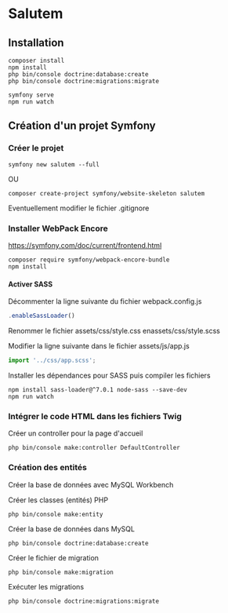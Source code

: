 # Salutem

## Installation

```shell
composer install
npm install
php bin/console doctrine:database:create
php bin/console doctrine:migrations:migrate
```

```shell
symfony serve
npm run watch
```

## Création d'un projet Symfony

### Créer le projet

```shell
symfony new salutem --full
```

OU

```shell
composer create-project symfony/website-skeleton salutem
```

Eventuellement modifier le fichier .gitignore

### Installer WebPack Encore

https://symfony.com/doc/current/frontend.html

```shell
composer require symfony/webpack-encore-bundle
npm install
```

#### Activer SASS

Décommenter la ligne suivante du fichier webpack.config.js

```javascript
.enableSassLoader()
```

Renommer le fichier assets/css/style.css enassets/css/style.scss

Modifier la ligne suivante dans le fichier assets/js/app.js

```javascript
import '../css/app.scss';
```

Installer les dépendances pour SASS puis compiler les fichiers

```shell
npm install sass-loader@^7.0.1 node-sass --save-dev
npm run watch
```

### Intégrer le code HTML dans les fichiers Twig

Créer un controller pour la page d'accueil

```shell
php bin/console make:controller DefaultController
```

### Création des entités

Créer la base de données avec MySQL Workbench

Créer les classes (entités) PHP

```shell
php bin/console make:entity
```

Créer la base de données dans MySQL

```shell
php bin/console doctrine:database:create
```

Créer le fichier de migration

```shell
php bin/console make:migration
```

Exécuter les migrations

```shell
php bin/console doctrine:migrations:migrate
```